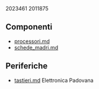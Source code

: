 2023461
2011875
## Componenti
- [processori.md](./componenti/processori.md)
- [schede_madri.md](./componenti/schede_madri.md)
## Periferiche
- [tastieri.md](./periferiche/tastiere.md)
Elettronica Padovana